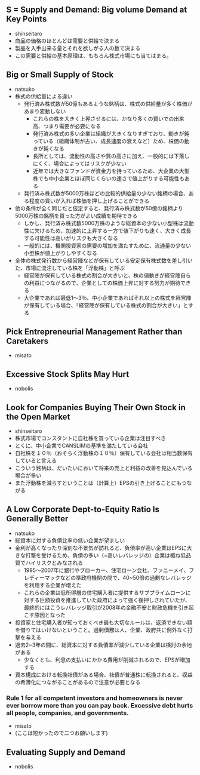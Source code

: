 ## S = Supply and Demand: Big volume Demand at Key Points

- shinseitaro
- 商品の価格のほとんどは需要と供給で決まる
- 製品を入手出来る量とそれを欲しがる人の数で決まる
- この需要と供給の基本原理は、もちろん株式市場にも当てはまる。

## Big or Small Supply of Stock
- natsuko
- 株式の供給量による違い
  - 発行済み株式数が50億もあるような銘柄は、株式の供給量が多く株価があまり変動しない
    - これらの株を大きく上昇させるには、かなり多くの買いでの出来高、つまり需要が必要になる
    - 発行済み株式の多い企業は組織が大きくなりすぎており、動きが鈍っている（組織体制が古い、成長速度の衰えなど）ため、株価の動きが鈍くなる
    - 長所としては、流動性の高さや質の高さに加え、一般的には下落しにくく、場合によってはリスクが少ない
    - 近年では大きなファンドが資金力を持っているため、大企業の大型株でも中小企業とほぼ同じくらいの速さで値上がりする可能性もある
  - 発行済み株式数が5000万株ほどの比較的供給量の少ない銘柄の場合、ある程度の買いが入れば株価を押し上げることができる
- 他の条件が全く同じだと仮定すると、発行済み株式数が50億の銘柄より5000万株の銘柄を買った方がよい成績を期待できる
  - しかし、発行済み株式数5000万株のような総資本の少ない小型株は流動性に欠けるため、加速的に上昇する一方で値下がりも速く、大きく成長する可能性は高いがリスクも大きくなる
  - 一般的には、機関投資家の需要の増加を満たすために、流通量の少ない小型株が値上がりしやすくなる
- 全体の株式発行数から経営陣などが保有している安定保有株式数を差し引いた、市場に流注している株を「浮動株」と呼ぶ
  - 経営陣が保有している株式の割合が大きいと、株の値動きが経営陣自らの利益につながるので、企業としての株価上昇に対する努力が期待できる
  - 大企業であれば最低1〜3％、中小企業であればそれ以上の株式を経営陣が保有している場合、「経営陣が保有している株式の割合が大きい」とする

## Pick Entrepreneurial Management Rather than Caretakers

- misato

## Excessive Stock Splits May Hurt

- nobolis


## Look for Companies Buying Their Own Stock in the Open Market

- shinseitaro
- 株式市場でコンスタントに自社株を買っている企業は注目すべき
- とくに、中小企業でCANSLIMの基準を満たしている会社
- 自社株を１０％（おそらく浮動株の１０％）保有している会社は相当数保有していると言える
- こういう銘柄は、だいたいにおいて将来の売上と利益の改善を見込んでいる場合が多い
- また浮動株を減らすということは（計算上）EPSの引き上げることにもつながる


## A Low Corporate Dept-to-Equity Ratio Is Generally Better
- natsuko
- 総資本に対する負債比率の低い企業が望ましい
- 金利が高くなったり深刻な不景気が訪れると、負債率が高い企業はEPSに大きな打撃を受けるため、負債の多い（=高いレバレッジの）企業は概ね低品質でハイリスクとみなされる
  - 1995〜2007年に銀行やブローカー、住宅ローン会社、ファニーメイ、フレディーマックなどの準政府機関の間で、40~50倍の過剰なレバレッジを利用する企業が増えた
  - これらの企業は低所得層の住宅購入者に提供するサブプライムローンに対する巨額投資を推進していた政府によって強く後押しされていたが、最終的にはこうレバレッジ取引が2008年の金融不安と財政危機を引き起こす原因となった
- 投資家と住宅購入者が知っておくべき最も大切なルールは、返済できない額を借りてはいけないということ。過剰債務は人、企業、政府共に例外なく打撃を与える
- 過去2~3年の間に、総資本に対する負債率が減少している企業は検討の余地がある
  - 少なくとも、利息の支払いにかかる費用が削減されるので、EPSが増加する
- 資本構成における転換社債がある場合、社債が普通株に転換されると、収益の希薄化につながることがあるので注意が必要となる


###  Rule 1 for all competent investors and homeowners is never ever borrow more than you can pay back. Excessive debt hurts all people, companies, and governments.

- misato
- (ここは短かったので二つお願いします)

## Evaluating Supply and Demand

- nobolis
